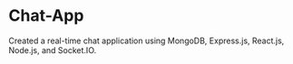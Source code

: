 # Chat-App
Created a real-time chat application using MongoDB, Express.js, React.js, Node.js, and Socket.IO.
